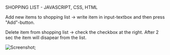 SHOPPING LIST - JAVASCRIPT, CSS, HTML

Add new items to shopping list -> write item in input-textbox and then press "Add"-button.

Delete item from shopping list -> check the checkbox at the right. After 2 sec the item will disapear from the list.

![Screenshot](Images/shoppingList.png);
